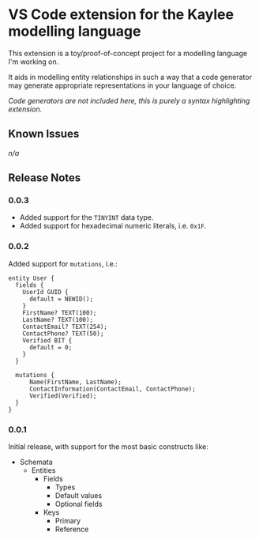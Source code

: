 # VS Code extension for the Kaylee modelling language

This extension is a toy/proof-of-concept project for a
modelling language I'm working on.

It aids in modelling entity relationships in such a way
that a code generator may generate appropriate
representations in your language of choice.

*Code generators are not included here, this is purely a syntax highlighting extension.*

## Known Issues

*n/a*

## Release Notes

### 0.0.3

- Added support for the `TINYINT` data type.
- Added support for hexadecimal numeric literals, i.e. `0x1F`.

### 0.0.2

Added support for `mutations`, i.e.:

```kaylee
entity User {
  fields {
    UserId GUID {
      default = NEWID();
    }
    FirstName? TEXT(100);
    LastName? TEXT(100);
    ContactEmail? TEXT(254);
    ContactPhone? TEXT(50);
    Verified BIT {
      default = 0;
    }
  }

  mutations {
      Name(FirstName, LastName);
      ContactInformation(ContactEmail, ContactPhone);
      Verified(Verified);
  }
}
```

### 0.0.1

Initial release, with support for the most basic constructs like:
- Schemata
  - Entities
    - Fields
      - Types
      - Default values
      - Optional fields
    - Keys
      - Primary
      - Reference